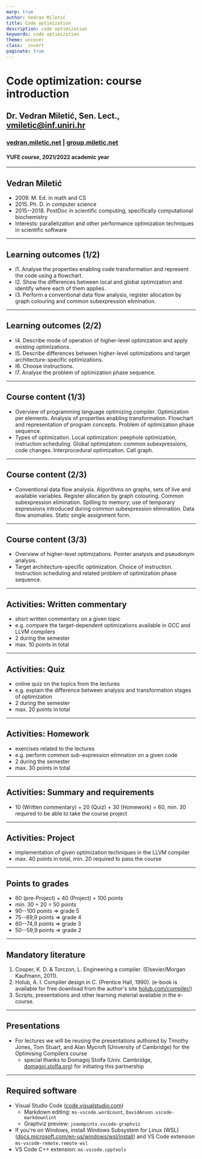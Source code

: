 ```yaml
---
marp: true
author: Vedran Miletić
title: Code optimization
description: code optimization
keywords: code optimization
theme: uncover
class: _invert
paginate: true
---
```


# Code optimization: course introduction

## Dr. Vedran Miletić, Sen. Lect., vmiletic@inf.uniri.hr

### [vedran.miletic.net](https://vedran.miletic.net/) | [group.miletic.net](https://group.miletic.net/hr/)

#### YUFE course, 2021/2022 academic year

---

## Vedran Miletić

- 2009\. M. Ed. in math and CS
- 2015\. Ph. D. in computer science
- 2015--2018\. PostDoc in scientific computing, specifically computational biochemistry
- Interests: parallelization and other performance optimization techniques in scientific software

---

## Learning outcomes (1/2)

- I1. Analyse the properties enabling code transformation and represent the code using a flowchart.
- I2. Show the differences between local and global optimization and identify where each of them applies.
- I3. Perform a conventional data flow analysis, register allocation by graph colouring and common subexpression elimination.

---

## Learning outcomes (2/2)

- I4. Describe mode of operation of higher-level optimization and apply existing optimizations.
- I5. Describe differences between higher-level optimizations and target architecture-specific optimizations.
- I6. Choose instructions.
- I7. Analyse the problem of optimization phase sequence.

---

## Course content (1/3)

- Overview of programming language optimizing compiler. Optimization per elements. Analysis of properties enabling transformation. Flowchart and representation of program concepts. Problem of optimization phase sequence.
- Types of optimization. Local optimization: peephole optimization, instruction scheduling. Global optimization: common subexpressions, code changes. Interprocedural optimization. Call graph.

---

## Course content (2/3)

- Conventional data flow analysis. Algorithms on graphs, sets of live and available variables. Register allocation by graph colouring. Common subexpression elimination. Spilling to memory; use of temporary expressions introduced during common subexpression elimination. Data flow anomalies. Static single assignment form.

---

## Course content (3/3)

- Overview of higher-level optimizations. Pointer analysis and pseudonym analysis.
- Target architecture-specific optimization. Choice of instruction. Instruction scheduling and related problem of optimization phase sequence.

---

## Activities: Written commentary

- short written commentary on a given topic
- e.g. compare the target-dependent optimizations available in GCC and LLVM compilers
- 2 during the semester
- max. 10 points in total

---

## Activities: Quiz

- online quiz on the topics from the lectures
- e.g. explain the difference between analysis and transformation stages of optimization
- 2 during the semester
- max. 20 points in total

---

## Activities: Homework

- exercises related to the lectures
- e.g. perform common sub-expression elimnation on a given code
- 2 during the semester
- max. 30 points in total

---

## Activities: Summary and requirements

- 10 (Written commentary) + 20 (Quiz) + 30 (Homework) = 60, min. 30 required to be able to take the course project

---

## Activities: Project

- implementation of given optimization techniques in the LLVM compiler
- max. 40 points in total, min. 20 required to pass the course

---

## Points to grades

- 60 (pre-Project) + 40 (Project) = 100 points
- min. 30 + 20 = 50 points
- 90--100 points => grade 5
- 75--89,9 points => grade 4
- 60--74,9 points => grade 3
- 50--59,9 points => grade 2

---

## Mandatory literature

1. Cooper, K. D. & Torczon, L. Engineering a compiler. (Elsevier/Morgan Kaufmann, 2011).
1. Holub, A. I. Compiler design in C. (Prentice Hall, 1990). (e-book is available for free download from the author's site [holub.com/compiler/](https://holub.com/compiler/))
1. Scripts, presentations and other learning material available in the e-course.

---

## Presentations

- For lectures we will be reusing the presentations authored by Timothy Jones, Tom Stuart, and Alan Mycroft (University of Cambridge) for the Optimising Compilers course
    - special thanks to Domagoj Stolfa (Univ. Cambridge, [domagoj.stolfa.org](http://domagoj.stolfa.org)) for initiating this partnership

---

## Required software

- Visual Studio Code ([code.visualstudio.com](https://code.visualstudio.com/))
    - Markdown editing: `ms-vscode.wordcount`, `DavidAnson.vscode-markdownlint`
    - Graphviz preview: `joaompinto.vscode-graphviz`
- If you're on Windows, install Windows Subsystem for Linux (WSL) ([docs.microsoft.com/en-us/windows/wsl/install](https://docs.microsoft.com/en-us/windows/wsl/install)) and VS Code extension `ms-vscode-remote.remote-wsl`
- VS Code C++ extension: `ms-vscode.cpptools`
